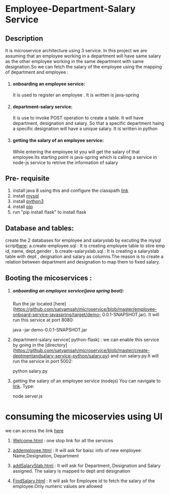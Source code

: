 
# Employee-Department-Salary Service
## Description
It is microservice architecture using 3 service. In this project we are assuming that an employee working in a department will have same salary as the other employee working in the same department with same designation.So we can fetch the salary of the employee using the mapping of department and employee :
1) #### onboarding an employee service: 
   It is used to register an employee . It is written is java-spring
2) #### department-salary service:
   It is use to invoke POST operation to create a table. It will have department, designation and salary. So that a specific department haing a specific designation will have a unique salary. It is written in python
3) #### getting the salary of an employee service: 
   While entering the employee Id you will get the salary of that employee.Its starting point is java-spring which is calling a service    in node-js service to retrive the information of salary


## Pre- requisite 
1)  install java 8 using this and configure the classpath [link](http://www.oracle.com/technetwork/java/javase/downloads/jdk8-downloads-2133151.html)
2) install [mysql](https://dev.mysql.com/downloads/mysql/)
3) install [python3](https://www.python.org/downloads/)
4) install [pip](https://pip.pypa.io/en/stable/installing/)
5) run "pip install flask" to install flask 

## Database and tables:
create the 2 databases for employee and salaryslab by excuting the mysql script[here](https://github.com/satyamsah/microservice/tree/master/sqlscript):
a.create-employee.sql : It is creating employee table to stire emp id, name, dept,gender . 
b.create-salaryslab.sql : It is creating a salaryslab table with dept , deignation and salary as columns.The reason is to create a relation between department and designation to map them to fixed salary.


## Booting the micoservices :
1) ##### onboarding an employee service(java spring boot):
   Run the jar located [here](https://github.com/satyamsah/microservice/blob/master/employee-onboard-service-javaspring/target/demo-     0.0.1-SNAPSHOT.jar). It will run this service at port 8080:
   
   java -jar demo-0.0.1-SNAPSHOT.jar


2) department-salary service( python-flask) : we can enable this service by going in the [directory]    (https://github.com/satyamsah/microservice/blob/master/create-deptmentandsalary-service-python/salary.py) and run salary.py.It will run the service in port 5002:

   python salary.py

3) getting the salary of an employee service (nodejs) You can navigate to [link](https://github.com/satyamsah/microservice/tree/master/fetch-salary-service-nodejs). Type:
   
   node server.js

# consuming the micoservies using UI
we can access the link [here](https://github.com/satyamsah/microservice/tree/master/web)

1) [Welcome.html](https://github.com/satyamsah/microservice/blob/master/web/Welcome.html) : one stop link for all the services

2) [addemployee.html](https://github.com/satyamsah/microservice/blob/master/web/addemployee.html) : It will ask for baisc info of new employee: Name,Designation, Department

3) [addSalarySlab.html](https://github.com/satyamsah/microservice/blob/master/web/addSalarySlab.html) : It will ask for Department, Designation and Salary assigned. The salary is mapped to dept and designation

4) [FindSalary.html](https://github.com/satyamsah/microservice/blob/master/web/FindSalary.html) : It will ask for Employee id to fetch the salary of the employee.Only numeric values are allowed

